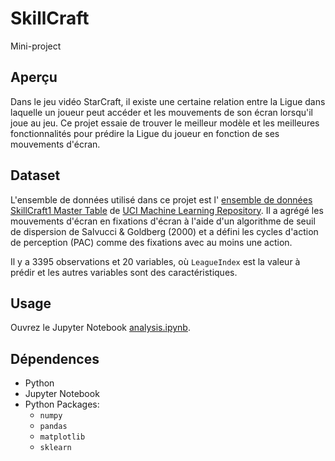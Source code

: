 # SkillCraft

Mini-project


## Aperçu

Dans le jeu vidéo StarCraft, il existe une certaine relation entre la Ligue dans laquelle un joueur peut accéder et les mouvements de son écran lorsqu'il joue au jeu. Ce projet essaie de trouver le meilleur modèle et les meilleures fonctionnalités pour prédire la Ligue du joueur en fonction de ses mouvements d'écran.

## Dataset

L'ensemble de données utilisé dans ce projet est l' [ensemble de données SkillCraft1 Master Table](http://archive.ics.uci.edu/ml/datasets/SkillCraft1+Master+Table+Dataset) de [UCI Machine Learning Repository](http://archive.ics.uci.edu/ml/datasets.html). Il a agrégé les mouvements d'écran en fixations d'écran à l'aide d'un algorithme de seuil de dispersion de Salvucci & Goldberg (2000) et a défini les cycles d'action de perception (PAC) comme des fixations avec au moins une action.

Il y a 3395 observations et 20 variables, où `LeagueIndex` est la valeur à prédir et les autres variables sont des caractéristiques. 


## Usage

Ouvrez le Jupyter Notebook [analysis.ipynb](https://github.com/Abdi-Arslene/SkillCraft_Python/blob/master/SkillCraft.ipynb).


## Dépendences

- Python
- Jupyter Notebook
- Python Packages:
	- `numpy`
	- `pandas`
	- `matplotlib`
	- `sklearn`
